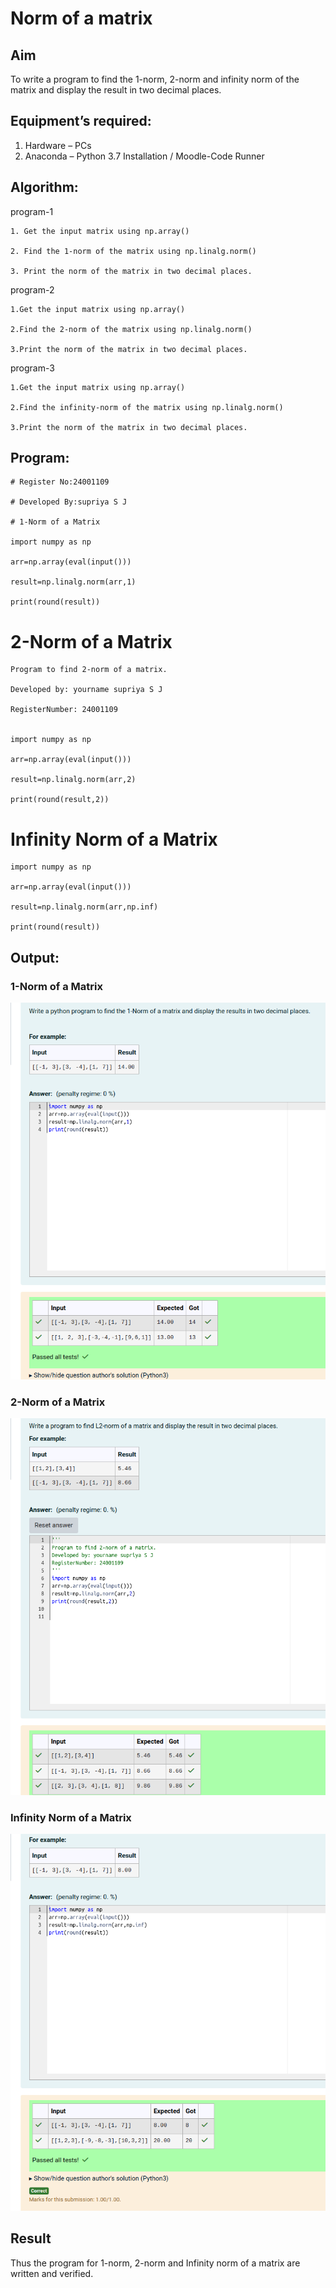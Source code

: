 # Norm of a matrix
## Aim
To write a program to find the 1-norm, 2-norm and infinity norm of the matrix and display the result in two decimal places.
## Equipment’s required:
1.	Hardware – PCs
2.	Anaconda – Python 3.7 Installation / Moodle-Code Runner
## Algorithm:

program-1
	
	1. Get the input matrix using np.array()   
    
	2. Find the 1-norm of the matrix using np.linalg.norm()
	
	3. Print the norm of the matrix in two decimal places.

program-2

	1.Get the input matrix using np.array()

	2.Find the 2-norm of the matrix using np.linalg.norm()

	3.Print the norm of the matrix in two decimal places.

program-3

	1.Get the input matrix using np.array()

	2.Find the infinity-norm of the matrix using np.linalg.norm()

	3.Print the norm of the matrix in two decimal places.
## Program:
```
# Register No:24001109

# Developed By:supriya S J

# 1-Norm of a Matrix

import numpy as np

arr=np.array(eval(input()))

result=np.linalg.norm(arr,1)

print(round(result))
```


# 2-Norm of a Matrix
```
Program to find 2-norm of a matrix.

Developed by: yourname supriya S J

RegisterNumber: 24001109


import numpy as np

arr=np.array(eval(input()))

result=np.linalg.norm(arr,2)

print(round(result,2))
```

# Infinity Norm of a Matrix
```
import numpy as np

arr=np.array(eval(input()))

result=np.linalg.norm(arr,np.inf)

print(round(result))

```

## Output:
### 1-Norm of a Matrix
![output](exp7.png)

### 2-Norm of a Matrix
![output](exp7(1).png)

### Infinity Norm of a Matrix
![output](exp7(2).png)

## Result
Thus the program for 1-norm, 2-norm and Infinity norm of a matrix are written and verified.
